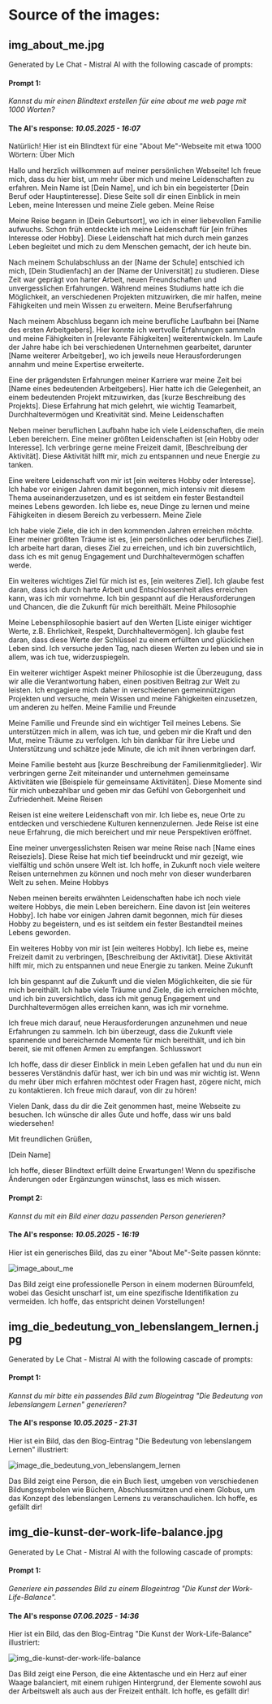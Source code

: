 # Source of the images:

## img_about_me.jpg

Generated by Le Chat - Mistral AI with the following cascade of prompts:

#### Prompt 1:

*Kannst du mir einen Blindtext erstellen für eine about me web page mit 1000 Worten?*

#### The AI's response: *10.05.2025 - 16:07*

Natürlich! Hier ist ein Blindtext für eine "About Me"-Webseite mit etwa 1000 Wörtern:
Über Mich

Hallo und herzlich willkommen auf meiner persönlichen Webseite! Ich freue mich, dass du hier bist, um mehr über mich und meine Leidenschaften zu erfahren. Mein Name ist [Dein Name], und ich bin ein begeisterter [Dein Beruf oder Hauptinteresse]. Diese Seite soll dir einen Einblick in mein Leben, meine Interessen und meine Ziele geben.
Meine Reise

Meine Reise begann in [Dein Geburtsort], wo ich in einer liebevollen Familie aufwuchs. Schon früh entdeckte ich meine Leidenschaft für [ein frühes Interesse oder Hobby]. Diese Leidenschaft hat mich durch mein ganzes Leben begleitet und mich zu dem Menschen gemacht, der ich heute bin.

Nach meinem Schulabschluss an der [Name der Schule] entschied ich mich, [Dein Studienfach] an der [Name der Universität] zu studieren. Diese Zeit war geprägt von harter Arbeit, neuen Freundschaften und unvergesslichen Erfahrungen. Während meines Studiums hatte ich die Möglichkeit, an verschiedenen Projekten mitzuwirken, die mir halfen, meine Fähigkeiten und mein Wissen zu erweitern.
Meine Berufserfahrung

Nach meinem Abschluss begann ich meine berufliche Laufbahn bei [Name des ersten Arbeitgebers]. Hier konnte ich wertvolle Erfahrungen sammeln und meine Fähigkeiten in [relevante Fähigkeiten] weiterentwickeln. Im Laufe der Jahre habe ich bei verschiedenen Unternehmen gearbeitet, darunter [Name weiterer Arbeitgeber], wo ich jeweils neue Herausforderungen annahm und meine Expertise erweiterte.

Eine der prägendsten Erfahrungen meiner Karriere war meine Zeit bei [Name eines bedeutenden Arbeitgebers]. Hier hatte ich die Gelegenheit, an einem bedeutenden Projekt mitzuwirken, das [kurze Beschreibung des Projekts]. Diese Erfahrung hat mich gelehrt, wie wichtig Teamarbeit, Durchhaltevermögen und Kreativität sind.
Meine Leidenschaften

Neben meiner beruflichen Laufbahn habe ich viele Leidenschaften, die mein Leben bereichern. Eine meiner größten Leidenschaften ist [ein Hobby oder Interesse]. Ich verbringe gerne meine Freizeit damit, [Beschreibung der Aktivität]. Diese Aktivität hilft mir, mich zu entspannen und neue Energie zu tanken.

Eine weitere Leidenschaft von mir ist [ein weiteres Hobby oder Interesse]. Ich habe vor einigen Jahren damit begonnen, mich intensiv mit diesem Thema auseinanderzusetzen, und es ist seitdem ein fester Bestandteil meines Lebens geworden. Ich liebe es, neue Dinge zu lernen und meine Fähigkeiten in diesem Bereich zu verbessern.
Meine Ziele

Ich habe viele Ziele, die ich in den kommenden Jahren erreichen möchte. Einer meiner größten Träume ist es, [ein persönliches oder berufliches Ziel]. Ich arbeite hart daran, dieses Ziel zu erreichen, und ich bin zuversichtlich, dass ich es mit genug Engagement und Durchhaltevermögen schaffen werde.

Ein weiteres wichtiges Ziel für mich ist es, [ein weiteres Ziel]. Ich glaube fest daran, dass ich durch harte Arbeit und Entschlossenheit alles erreichen kann, was ich mir vornehme. Ich bin gespannt auf die Herausforderungen und Chancen, die die Zukunft für mich bereithält.
Meine Philosophie

Meine Lebensphilosophie basiert auf den Werten [Liste einiger wichtiger Werte, z.B. Ehrlichkeit, Respekt, Durchhaltevermögen]. Ich glaube fest daran, dass diese Werte der Schlüssel zu einem erfüllten und glücklichen Leben sind. Ich versuche jeden Tag, nach diesen Werten zu leben und sie in allem, was ich tue, widerzuspiegeln.

Ein weiterer wichtiger Aspekt meiner Philosophie ist die Überzeugung, dass wir alle die Verantwortung haben, einen positiven Beitrag zur Welt zu leisten. Ich engagiere mich daher in verschiedenen gemeinnützigen Projekten und versuche, mein Wissen und meine Fähigkeiten einzusetzen, um anderen zu helfen.
Meine Familie und Freunde

Meine Familie und Freunde sind ein wichtiger Teil meines Lebens. Sie unterstützen mich in allem, was ich tue, und geben mir die Kraft und den Mut, meine Träume zu verfolgen. Ich bin dankbar für ihre Liebe und Unterstützung und schätze jede Minute, die ich mit ihnen verbringen darf.

Meine Familie besteht aus [kurze Beschreibung der Familienmitglieder]. Wir verbringen gerne Zeit miteinander und unternehmen gemeinsame Aktivitäten wie [Beispiele für gemeinsame Aktivitäten]. Diese Momente sind für mich unbezahlbar und geben mir das Gefühl von Geborgenheit und Zufriedenheit.
Meine Reisen

Reisen ist eine weitere Leidenschaft von mir. Ich liebe es, neue Orte zu entdecken und verschiedene Kulturen kennenzulernen. Jede Reise ist eine neue Erfahrung, die mich bereichert und mir neue Perspektiven eröffnet.

Eine meiner unvergesslichsten Reisen war meine Reise nach [Name eines Reiseziels]. Diese Reise hat mich tief beeindruckt und mir gezeigt, wie vielfältig und schön unsere Welt ist. Ich hoffe, in Zukunft noch viele weitere Reisen unternehmen zu können und noch mehr von dieser wunderbaren Welt zu sehen.
Meine Hobbys

Neben meinen bereits erwähnten Leidenschaften habe ich noch viele weitere Hobbys, die mein Leben bereichern. Eine davon ist [ein weiteres Hobby]. Ich habe vor einigen Jahren damit begonnen, mich für dieses Hobby zu begeistern, und es ist seitdem ein fester Bestandteil meines Lebens geworden.

Ein weiteres Hobby von mir ist [ein weiteres Hobby]. Ich liebe es, meine Freizeit damit zu verbringen, [Beschreibung der Aktivität]. Diese Aktivität hilft mir, mich zu entspannen und neue Energie zu tanken.
Meine Zukunft

Ich bin gespannt auf die Zukunft und die vielen Möglichkeiten, die sie für mich bereithält. Ich habe viele Träume und Ziele, die ich erreichen möchte, und ich bin zuversichtlich, dass ich mit genug Engagement und Durchhaltevermögen alles erreichen kann, was ich mir vornehme.

Ich freue mich darauf, neue Herausforderungen anzunehmen und neue Erfahrungen zu sammeln. Ich bin überzeugt, dass die Zukunft viele spannende und bereichernde Momente für mich bereithält, und ich bin bereit, sie mit offenen Armen zu empfangen.
Schlusswort

Ich hoffe, dass dir dieser Einblick in mein Leben gefallen hat und du nun ein besseres Verständnis dafür hast, wer ich bin und was mir wichtig ist. Wenn du mehr über mich erfahren möchtest oder Fragen hast, zögere nicht, mich zu kontaktieren. Ich freue mich darauf, von dir zu hören!

Vielen Dank, dass du dir die Zeit genommen hast, meine Webseite zu besuchen. Ich wünsche dir alles Gute und hoffe, dass wir uns bald wiedersehen!

Mit freundlichen Grüßen,

[Dein Name]

Ich hoffe, dieser Blindtext erfüllt deine Erwartungen! Wenn du spezifische Änderungen oder Ergänzungen wünschst, lass es mich wissen.

#### Prompt 2:

*Kannst du mit ein Bild einer dazu passenden Person generieren?*

#### The AI's response: *10.05.2025 - 16:19*

Hier ist ein generisches Bild, das zu einer "About Me"-Seite passen könnte:

![image_about_me](img_about_me.jpg)

Das Bild zeigt eine professionelle Person in einem modernen Büroumfeld, wobei das Gesicht unscharf ist, um eine spezifische Identifikation zu vermeiden. Ich hoffe, das entspricht deinen Vorstellungen!

## img_die_bedeutung_von_lebenslangem_lernen.jpg

Generated by Le Chat - Mistral AI with the following cascade of prompts:

#### Prompt 1:

*Kannst du mir bitte ein passendes Bild zum Blogeintrag "Die Bedeutung von lebenslangem Lernen" generieren?*

#### The AI's response *10.05.2025 - 21:31*

Hier ist ein Bild, das den Blog-Eintrag "Die Bedeutung von lebenslangem Lernen" illustriert:

![image_die_bedeutung_von_lebenslangem_lernen](img_die_bedeutung_von_lebenslangem_lernen.jpg)

Das Bild zeigt eine Person, die ein Buch liest, umgeben von verschiedenen Bildungssymbolen wie Büchern, Abschlussmützen und einem Globus, um das Konzept des lebenslangen Lernens zu veranschaulichen. Ich hoffe, es gefällt dir!

## img_die-kunst-der-work-life-balance.jpg

Generated by Le Chat - Mistral AI with the following cascade of prompts:

#### Prompt 1:

*Generiere ein passendes Bild zu einem Blogeintrag "Die Kunst der Work-Life-Balance".*

#### The AI's response *07.06.2025 - 14:36*

Hier ist ein Bild, das den Blog-Eintrag "Die Kunst der Work-Life-Balance" illustriert:

![img_die-kunst-der-work-life-balance](img_die-kunst-der-work-life-balance.jpg)

Das Bild zeigt eine Person, die eine Aktentasche und ein Herz auf einer Waage balanciert, mit einem ruhigen Hintergrund, der Elemente sowohl aus der Arbeitswelt als auch aus der Freizeit enthält. Ich hoffe, es gefällt dir!
